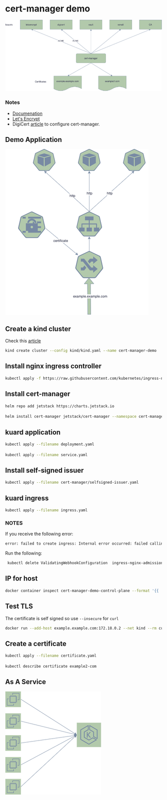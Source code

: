 # cert-manager demo

![cert-manager](diagrams/cert-manager.drawio.png)

### Notes

- [Documenation](https://cert-manager.io/docs/)
- [Let's Encrypt](https://letsencrypt.org)
- DigiCert [article](https://knowledge.digicert.com/solution/Configure-cert-manager-and-DigiCert-ACME-service-with-Kubernetes.html) to configure cert-manager.

## Demo Application

![cert-manager](diagrams/ingress.drawio.png)

## Create a kind cluster

Check this [article](https://dustinspecker.com/posts/test-ingress-in-kind/)

```bash
kind create cluster --config kind/kind.yaml --name cert-manager-demo
```

## Install nginx ingress controller

```bash
kubectl apply -f https://raw.githubusercontent.com/kubernetes/ingress-nginx/master/deploy/static/provider/kind/deploy.yaml
```
## Install cert-manager

```bash
helm repo add jetstack https://charts.jetstack.io

helm install cert-manager jetstack/cert-manager --namespace cert-manager --create-namespace --version v1.4.0 --set installCRDs=true
```

## kuard application

```bash
kubectl apply --filename deployment.yaml

kubectl apply --filename service.yaml
```
## Install self-signed issuer

```bash
kubectl apply --filename cert-manager/selfsigned-issuer.yaml
```
## kuard ingress

```bash
kubectl apply --filename ingress.yaml
```

### NOTES

If you receive the following error:

```bash
error: failed to create ingress: Internal error occurred: failed calling webhook "validate.nginx.ingress.kubernetes.io": an error on the server ("") has prevented the request from succeeding
```

Run the following:

```bash
 kubectl delete ValidatingWebhookConfiguration  ingress-nginx-admission
```

## IP for host

```bash
docker container inspect cert-manager-demo-control-plane --format '{{ .NetworkSettings.Networks.kind.IPAddress }}'
```

## Test TLS

The certificate is self signed so use `--insecure` for `curl`

```bash
docker run --add-host example.example.com:172.18.0.2 --net kind --rm curlimages/curl:7.71.0 --insecure -vvv https://example.example.com
```

## Create a certificate

```bash
kubectl apply --filename certificate.yaml

kubectl describe certificate example2-com
```

## As A Service

![cert-manager](diagrams/service.drawio.png)


